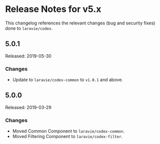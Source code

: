 # Release Notes for v5.x

This changelog references the relevant changes (bug and security fixes) done to `laravie/codex`.

## 5.0.1

Released: 2019-05-30

### Changes

* Update to `laravie/codex-common` to `v1.0.1` and above.

## 5.0.0

Released: 2019-03-29

### Changes

* Moved Common Component to `laravie/codex-common`.
* Moved Filtering Component to `laravie/codex-filter`.
